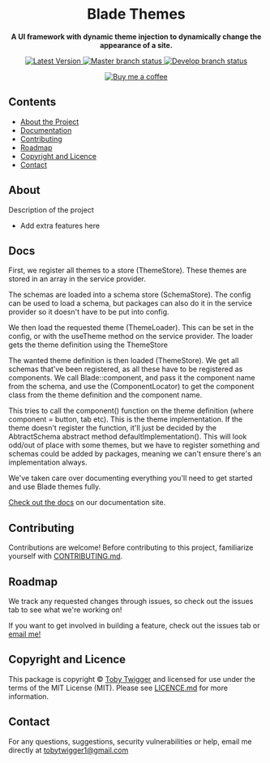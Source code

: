 <h1 align="center">Blade Themes</h1>

<p align="center">
    <strong>A UI framework with dynamic theme injection to dynamically change the appearance of a site.</strong>
</p>

<p align="center">
    <a href="https://github.com/tobytwigger/blade-themes/releases">
        <img src="https://img.shields.io/github/v/release/tobytwigger/blade-themes?label=Latest%20Version&sort=semver&style=plastic" alt="Latest Version">
    </a>
    <a href="https://github.com/tobytwigger/blade-themes/tree/master">
        <img src="https://img.shields.io/github/workflow/status/tobytwigger/blade-themes/build-status/master?label=release%20status&style=plastic" alt="Master branch status">
    </a>
    <a href="https://github.com/tobytwigger/blade-themes/tree/develop">
        <img src="https://img.shields.io/github/workflow/status/tobytwigger/blade-themes/build-status/develop?label=dev%20status&style=plastic" alt="Develop branch status">
    </a>
</p>

<p align="center">
    <a href="http://buymeacoffee.com/translate">
        <img src="https://www.buymeacoffee.com/assets/img/custom_images/orange_img.png" alt="Buy me a coffee">
    </a>
</p>    


## Contents

* [About the Project](#about)
* [Documentation](#docs)
* [Contributing](#contributing)
* [Roadmap](#roadmap)
* [Copyright and Licence](#copyright-and-licence)
* [Contact](#contact)

## About

Description of the project

- Add extra features here

## Docs

First, we register all themes to a store (ThemeStore). These themes are stored in an array in the service provider. 

The schemas are loaded into a schema store (SchemaStore). The config can be used to load a schema, but packages can also do it in the service provider so it doesn't have to be put into config.

We then load the requested theme (ThemeLoader). This can be set in the config, or with the useTheme method on the service provider. The loader gets the theme definition using the ThemeStore

The wanted theme definition is then loaded (ThemeStore). We get all schemas that've been registered, as all these have to be registered as components. We call Blade::component, and pass it the component name from the schema, and use the (ComponentLocator) to get the component class from the theme definition and the component name.

This tries to call the component() function on the theme definition (where component = button, tab etc). This is the theme implementation. If the theme doesn't register the function, it'll just be decided by the AbtractSchema abstract method defaultImplementation(). This will look odd/out of place with some themes, but we have to register something and schemas could be added by packages, meaning we can't ensure there's an implementation always.


We've taken care over documenting everything you'll need to get started and use Blade themes fully.

[Check out the docs](https://tobytwigger.github.io/blade-themes) on our documentation site.

## Contributing

Contributions are welcome! Before contributing to this project, familiarize
yourself with [CONTRIBUTING.md](CONTRIBUTING.md).

## Roadmap

We track any requested changes through issues, so check out the issues tab to see what we're working on!

If you want to get involved in building a feature, check out the issues tab or [email me!](mailto:tobytwigger1@gmail.com)

## Copyright and Licence

This package is copyright © [Toby Twigger](https://github.com/tobytwigger)
and licensed for use under the terms of the MIT License (MIT). Please see
[LICENCE.md](LICENCE.md) for more information.

## Contact

For any questions, suggestions, security vulnerabilities or help, email me directly at [tobytwigger1@gmail.com](mailto:tobytwigger1@gmail.com)
